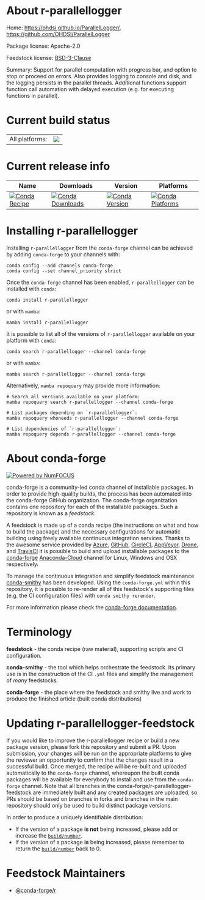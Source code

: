 About r-parallellogger
======================

Home: https://ohdsi.github.io/ParallelLogger/, https://github.com/OHDSI/ParallelLogger

Package license: Apache-2.0

Feedstock license: [BSD-3-Clause](https://github.com/conda-forge/r-parallellogger-feedstock/blob/main/LICENSE.txt)

Summary: Support for parallel computation with progress bar, and option to stop or proceed on errors. Also provides logging to console and disk, and the logging persists in the parallel threads. Additional functions support function call automation with delayed execution (e.g. for executing functions in parallel).

Current build status
====================


<table><tr><td>All platforms:</td>
    <td>
      <a href="https://dev.azure.com/conda-forge/feedstock-builds/_build/latest?definitionId=14368&branchName=main">
        <img src="https://dev.azure.com/conda-forge/feedstock-builds/_apis/build/status/r-parallellogger-feedstock?branchName=main">
      </a>
    </td>
  </tr>
</table>

Current release info
====================

| Name | Downloads | Version | Platforms |
| --- | --- | --- | --- |
| [![Conda Recipe](https://img.shields.io/badge/recipe-r--parallellogger-green.svg)](https://anaconda.org/conda-forge/r-parallellogger) | [![Conda Downloads](https://img.shields.io/conda/dn/conda-forge/r-parallellogger.svg)](https://anaconda.org/conda-forge/r-parallellogger) | [![Conda Version](https://img.shields.io/conda/vn/conda-forge/r-parallellogger.svg)](https://anaconda.org/conda-forge/r-parallellogger) | [![Conda Platforms](https://img.shields.io/conda/pn/conda-forge/r-parallellogger.svg)](https://anaconda.org/conda-forge/r-parallellogger) |

Installing r-parallellogger
===========================

Installing `r-parallellogger` from the `conda-forge` channel can be achieved by adding `conda-forge` to your channels with:

```
conda config --add channels conda-forge
conda config --set channel_priority strict
```

Once the `conda-forge` channel has been enabled, `r-parallellogger` can be installed with `conda`:

```
conda install r-parallellogger
```

or with `mamba`:

```
mamba install r-parallellogger
```

It is possible to list all of the versions of `r-parallellogger` available on your platform with `conda`:

```
conda search r-parallellogger --channel conda-forge
```

or with `mamba`:

```
mamba search r-parallellogger --channel conda-forge
```

Alternatively, `mamba repoquery` may provide more information:

```
# Search all versions available on your platform:
mamba repoquery search r-parallellogger --channel conda-forge

# List packages depending on `r-parallellogger`:
mamba repoquery whoneeds r-parallellogger --channel conda-forge

# List dependencies of `r-parallellogger`:
mamba repoquery depends r-parallellogger --channel conda-forge
```


About conda-forge
=================

[![Powered by
NumFOCUS](https://img.shields.io/badge/powered%20by-NumFOCUS-orange.svg?style=flat&colorA=E1523D&colorB=007D8A)](https://numfocus.org)

conda-forge is a community-led conda channel of installable packages.
In order to provide high-quality builds, the process has been automated into the
conda-forge GitHub organization. The conda-forge organization contains one repository
for each of the installable packages. Such a repository is known as a *feedstock*.

A feedstock is made up of a conda recipe (the instructions on what and how to build
the package) and the necessary configurations for automatic building using freely
available continuous integration services. Thanks to the awesome service provided by
[Azure](https://azure.microsoft.com/en-us/services/devops/), [GitHub](https://github.com/),
[CircleCI](https://circleci.com/), [AppVeyor](https://www.appveyor.com/),
[Drone](https://cloud.drone.io/welcome), and [TravisCI](https://travis-ci.com/)
it is possible to build and upload installable packages to the
[conda-forge](https://anaconda.org/conda-forge) [Anaconda-Cloud](https://anaconda.org/)
channel for Linux, Windows and OSX respectively.

To manage the continuous integration and simplify feedstock maintenance
[conda-smithy](https://github.com/conda-forge/conda-smithy) has been developed.
Using the ``conda-forge.yml`` within this repository, it is possible to re-render all of
this feedstock's supporting files (e.g. the CI configuration files) with ``conda smithy rerender``.

For more information please check the [conda-forge documentation](https://conda-forge.org/docs/).

Terminology
===========

**feedstock** - the conda recipe (raw material), supporting scripts and CI configuration.

**conda-smithy** - the tool which helps orchestrate the feedstock.
                   Its primary use is in the construction of the CI ``.yml`` files
                   and simplify the management of *many* feedstocks.

**conda-forge** - the place where the feedstock and smithy live and work to
                  produce the finished article (built conda distributions)


Updating r-parallellogger-feedstock
===================================

If you would like to improve the r-parallellogger recipe or build a new
package version, please fork this repository and submit a PR. Upon submission,
your changes will be run on the appropriate platforms to give the reviewer an
opportunity to confirm that the changes result in a successful build. Once
merged, the recipe will be re-built and uploaded automatically to the
`conda-forge` channel, whereupon the built conda packages will be available for
everybody to install and use from the `conda-forge` channel.
Note that all branches in the conda-forge/r-parallellogger-feedstock are
immediately built and any created packages are uploaded, so PRs should be based
on branches in forks and branches in the main repository should only be used to
build distinct package versions.

In order to produce a uniquely identifiable distribution:
 * If the version of a package **is not** being increased, please add or increase
   the [``build/number``](https://docs.conda.io/projects/conda-build/en/latest/resources/define-metadata.html#build-number-and-string).
 * If the version of a package **is** being increased, please remember to return
   the [``build/number``](https://docs.conda.io/projects/conda-build/en/latest/resources/define-metadata.html#build-number-and-string)
   back to 0.

Feedstock Maintainers
=====================

* [@conda-forge/r](https://github.com/conda-forge/r/)

